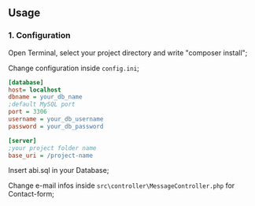 ## Usage
### 1. Configuration

Open Terminal, select your project directory and write "composer install";

Change configuration inside `config.ini`;

```ini
[database]
host= localhost
dbname = your_db_name
;default MySQL port
port = 3306
username = your_db_username
password = your_db_password

[server]
;your project folder name
base_uri = /project-name
```

Insert abi.sql in your Database;

Change e-mail infos inside `src\controller\MessageController.php` for Contact-form;